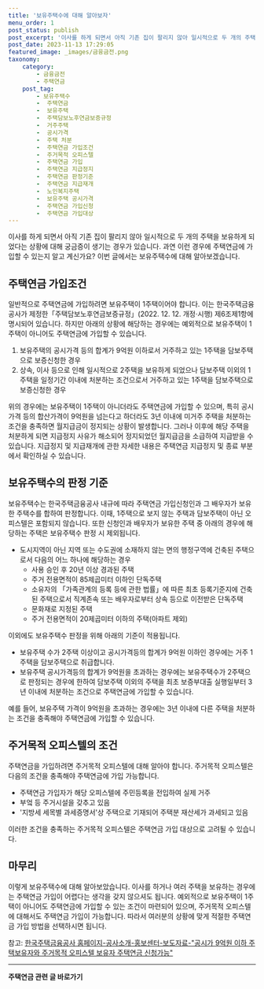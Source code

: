 ```yaml
---
title: '보유주택수에 대해 알아보자'
menu_order: 1
post_status: publish
post_excerpt: '이사를 하게 되면서 아직 기존 집이 팔리지 않아 일시적으로 두 개의 주택을 보유하게 되었다는 상황에 대해 궁금증이 생기는 경우가 있습니다. 과연 이런 경우에 주택연금에 가입할 수 있는지 알고 계신가요  이번 글에서는 보유주택수에 대해 알아보겠습니다.'
post_date: 2023-11-13 17:29:05
featured_image: _images/금융금전.png
taxonomy:
    category:
        - 금융금전
        - 주택연금
    post_tag:
        - 보유주택수
        -  주택연금
        -  보유주택
        -  주택담보노후연금보증규정
        -  거주주택
        -  공시가격
        -  주택 처분
        -  주택연금 가입조건
        -  주거목적 오피스텔
        -  주택연금 가입
        -  주택연금 지급정지
        -  주택연금 판정기준
        -  주택연금 지급재개
        -  노인복지주택
        -  보유주택 공시가격
        -  주택연금 가입신청
        -  주택연금 가입대상
---
```



이사를 하게 되면서 아직 기존 집이 팔리지 않아 일시적으로 두 개의 주택을 보유하게 되었다는 상황에 대해 궁금증이 생기는 경우가 있습니다. 과연 이런 경우에 주택연금에 가입할 수 있는지 알고 계신가요? 이번 글에서는 보유주택수에 대해 알아보겠습니다. 

## 주택연금 가입조건

일반적으로 주택연금에 가입하려면 보유주택이 1주택이어야 합니다. 이는 한국주택금융공사가 제정한「주택담보노후연금보증규정」(2022. 12. 12. 개정·시행) 제6조제1항에 명시되어 있습니다. 하지만 아래의 상황에 해당하는 경우에는 예외적으로 보유주택이 1주택이 아니어도 주택연금에 가입할 수 있습니다.

1. 보유주택의 공시가격 등의 합계가 9억원 이하로서 거주하고 있는 1주택을 담보주택으로 보증신청한 경우
2. 상속, 이사 등으로 인해 일시적으로 2주택을 보유하게 되었으나 담보주택 이외의 1주택을 일정기간 이내에 처분하는 조건으로서 거주하고 있는 1주택을 담보주택으로 보증신청한 경우

위의 경우에는 보유주택이 1주택이 아니더라도 주택연금에 가입할 수 있으며, 특히 공시가격 등의 합산가격이 9억원을 넘는다고 하더라도 3년 이내에 미거주 주택을 처분하는 조건을 충족하면 월지급금이 정지되는 상황이 발생합니다. 그러나 이후에 해당 주택을 처분하게 되면 지급정지 사유가 해소되어 정지되었던 월지급금을 소급하여 지급받을 수 있습니다. 지급정지 및 지급재개에 관한 자세한 내용은 주택연금 지급정지 및 종료 부분에서 확인하실 수 있습니다.

## 보유주택수의 판정 기준

보유주택수는 한국주택금융공사 내규에 따라 주택연금 가입신청인과 그 배우자가 보유한 주택수를 합하여 판정합니다. 이때, 1주택으로 보지 않는 주택과 담보주택이 아닌 오피스텔은 포함되지 않습니다. 또한 신청인과 배우자가 보유한 주택 중 아래의 경우에 해당하는 주택은 보유주택수 판정 시 제외됩니다.

- 도시지역이 아닌 지역 또는 수도권에 소재하지 않는 면의 행정구역에 건축된 주택으로서 다음의 어느 하나에 해당하는 경우
  - 사용 승인 후 20년 이상 경과된 주택
  - 주거 전용면적이 85제곱미터 이하인 단독주택
  - 소유자의 「가족관계의 등록 등에 관한 법률」에 따른 최초 등록기준지에 건축된 주택으로서 직계존속 또는 배우자로부터 상속 등으로 이전받은 단독주택
  - 문화재로 지정된 주택
  - 주거 전용면적이 20제곱미터 이하의 주택(아파트 제외)

이외에도 보유주택수 판정을 위해 아래의 기준이 적용됩니다.

- 보유주택 수가 2주택 이상이고 공시가격등의 합계가 9억원 이하인 경우에는 거주 1주택을 담보주택으로 취급합니다.
- 보유주택 공시가격등의 합계가 9억원을 초과하는 경우에는 보유주택수가 2주택으로 판정되는 경우에 한하여 담보주택 이외의 주택을 최초 보증부대출 실행일부터 3년 이내에 처분하는 조건으로 주택연금에 가입할 수 있습니다.

예를 들어, 보유주택 가격이 9억원을 초과하는 경우에는 3년 이내에 다른 주택을 처분하는 조건을 충족해야 주택연금에 가입할 수 있습니다.

## 주거목적 오피스텔의 조건

주택연금을 가입하려면 주거목적 오피스텔에 대해 알아야 합니다. 주거목적 오피스텔은 다음의 조건을 충족해야 주택연금에 가입 가능합니다.

- 주택연금 가입자가 해당 오피스텔에 주민등록을 전입하여 실제 거주
- 부엌 등 주거시설을 갖추고 있음
- '지방세 세목별 과세증명서'상 주택으로 기재되어 주택분 재산세가 과세되고 있음

이러한 조건을 충족하는 주거목적 오피스텔은 주택연금 가입 대상으로 고려될 수 있습니다.

## 마무리

이렇게 보유주택수에 대해 알아보았습니다. 이사를 하거나 여러 주택을 보유하는 경우에는 주택연금 가입이 어렵다는 생각을 갖지 않으셔도 됩니다. 예외적으로 보유주택이 1주택이 아니어도 주택연금에 가입할 수 있는 조건이 마련되어 있으며, 주거목적 오피스텔에 대해서도 주택연금 가입이 가능합니다. 따라서 여러분의 상황에 맞게 적절한 주택연금 가입 방법을 선택하시면 됩니다. 

참고: [한국주택금융공사 홈페이지-공사소개-홍보센터-보도자료-"공시가 9억원 이하 주택보유자와 주거목적 오피스텔 보유자 주택연금 신청가능"](https://www.khfhompy.or.kr/hompy/bbs/detail.do?bbsUuid=BD_GRP01&nttSn=19738)


<!-- wp:separator -->
<hr class="wp-block-separator has-alpha-channel-opacity"/>
<!-- /wp:separator -->

<!-- wp:group {"backgroundColor":"base","layout":{"type":"constrained"}} -->
<div class="wp-block-group has-base-background-color has-background"><!-- wp:paragraph {"align":"center","fontSize":"medium"} -->
<p class="has-text-align-center has-large-font-size"><strong>주택연금 관련 글 바로가기</strong></p>
<!-- /wp:paragraph -->


<!-- wp:latest-posts
{"categories":[{"id":14528,"count":19,"description":"","link":"https://uknowlaw.com/category/%ec%a3%bc%ed%83%9d%ec%97%b0%ea%b8%88/","name":"주택연금","slug":"주택연금","taxonomy":"category","parent":0,"meta":[],"_links":{"self":[{"href":"https://uknowlaw.com/wp-json/wp/v2/categories/14528"}],"collection":[{"href":"https://uknowlaw.com/wp-json/wp/v2/categories"}],"about":[{"href":"https://uknowlaw.com/wp-json/wp/v2/taxonomies/category"}],"wp:post_type":[{"href":"https://uknowlaw.com/wp-json/wp/v2/posts?categories=14528"}],"curies":[{"name":"wp","href":"https://api.w.org/{rel}","templated":true}]}}],"postsToShow":100,"excerptLength":28,"postLayout":"grid","columns":2,"featuredImageAlign":"left","featuredImageSizeSlug":"large","fontSize":"small"} /--></div>
<!-- /wp:group -->